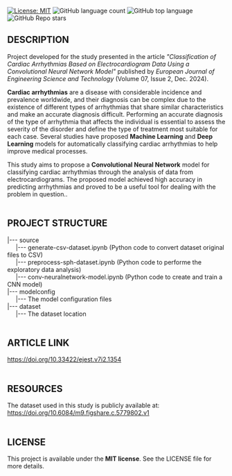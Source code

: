 [![License: MIT](https://img.shields.io/badge/License-MIT-brightgreen.svg)](https://opensource.org/licenses/MIT)
![GitHub language count](https://img.shields.io/github/languages/count/rodrigoalexandre/sph-ecg-arrhythmia-convneuralnetwork)
![GitHub top language](https://img.shields.io/github/languages/top/rodrigoalexandre/sph-ecg-arrhythmia-convneuralnetwork)
![GitHub Repo stars](https://img.shields.io/github/stars/rodrigoalexandre/sph-ecg-arrhythmia-convneuralnetwork)
## **DESCRIPTION**

Project developed for the study presented in the article *"Classification of Cardiac Arrhythmias Based on Electrocardiogram Data Using a Convolutional Neural Network Model"* published by *European Journal of Engineering Science and Technology* (Volume 07, Issue 2, Dec. 2024). 

**Cardiac arrhythmias** are a disease with considerable incidence and prevalence worldwide, and their diagnosis can be complex due to the existence of different types of arrhythmias that share similar characteristics and make an accurate diagnosis difficult. Performing an accurate diagnosis of the type of arrhythmia that affects the individual is essential to assess the severity of the disorder and define the type of treatment most suitable for each case. Several studies have proposed **Machine Learning** and **Deep Learning** models for automatically classifying cardiac arrhythmias to help improve medical processes.

This study aims to propose a **Convolutional Neural Network** model for classifying cardiac arrhythmias through the analysis of data from electrocardiograms. The proposed model achieved high accuracy in predicting arrhythmias and proved to be a useful tool for dealing with the problem in question..
<br><br>
## **PROJECT STRUCTURE**

|--- source<br>
&nbsp;&nbsp;&nbsp;&nbsp;&nbsp;|--- generate-csv-dataset.ipynb (Python code to convert dataset original files to CSV)<br>
&nbsp;&nbsp;&nbsp;&nbsp;&nbsp;|--- preprocess-sph-dataset.ipynb (Python code to performe the exploratory data analysis)<br>
&nbsp;&nbsp;&nbsp;&nbsp;&nbsp;|--- conv-neuralnetwork-model.ipynb (Python code to create and train a CNN model)<br>
|--- modelconfig<br>
&nbsp;&nbsp;&nbsp;&nbsp;&nbsp;|--- The model configuration files<br>
|--- dataset<br>
&nbsp;&nbsp;&nbsp;&nbsp;&nbsp;|--- The dataset location
<br><br>
## **ARTICLE LINK**

https://doi.org/10.33422/ejest.v7i2.1354
<br><br>
## **RESOURCES**
The dataset used in this study is publicly available at: https://doi.org/10.6084/m9.figshare.c.5779802.v1
<br><br>
## **LICENSE**
This project is available under the **MIT license**. See the LICENSE file for more details.
<br><br>
